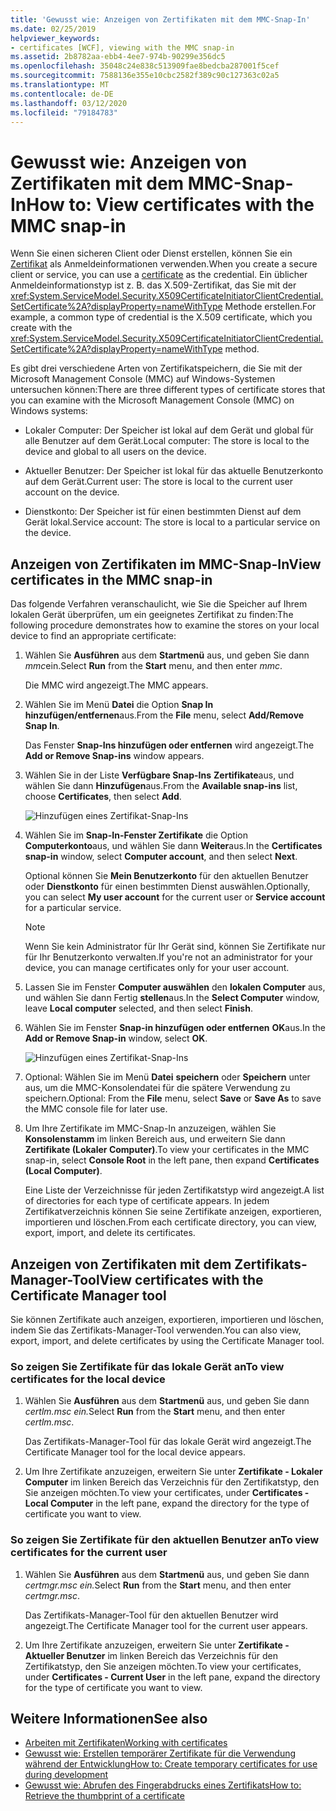 ```yaml
---
title: 'Gewusst wie: Anzeigen von Zertifikaten mit dem MMC-Snap-In'
ms.date: 02/25/2019
helpviewer_keywords:
- certificates [WCF], viewing with the MMC snap-in
ms.assetid: 2b8782aa-ebb4-4ee7-974b-90299e356dc5
ms.openlocfilehash: 35048c24e838c513909fae8bedcba287001f5cef
ms.sourcegitcommit: 7588136e355e10cbc2582f389c90c127363c02a5
ms.translationtype: MT
ms.contentlocale: de-DE
ms.lasthandoff: 03/12/2020
ms.locfileid: "79184783"
---
```

# <a name="how-to-view-certificates-with-the-mmc-snap-in"></a><span data-ttu-id="dfcac-102">Gewusst wie: Anzeigen von Zertifikaten mit dem MMC-Snap-In</span><span class="sxs-lookup"><span data-stu-id="dfcac-102">How to: View certificates with the MMC snap-in</span></span>
<span data-ttu-id="dfcac-103">Wenn Sie einen sicheren Client oder Dienst erstellen, können Sie ein [Zertifikat](working-with-certificates.md) als Anmeldeinformationen verwenden.</span><span class="sxs-lookup"><span data-stu-id="dfcac-103">When you create a secure client or service, you can use a [certificate](working-with-certificates.md) as the credential.</span></span> <span data-ttu-id="dfcac-104">Ein üblicher Anmeldeinformationstyp ist z. B. das X.509-Zertifikat, das Sie mit der <xref:System.ServiceModel.Security.X509CertificateInitiatorClientCredential.SetCertificate%2A?displayProperty=nameWithType> Methode erstellen.</span><span class="sxs-lookup"><span data-stu-id="dfcac-104">For example, a common type of credential is the X.509 certificate, which you create with the <xref:System.ServiceModel.Security.X509CertificateInitiatorClientCredential.SetCertificate%2A?displayProperty=nameWithType> method.</span></span>

<span data-ttu-id="dfcac-105">Es gibt drei verschiedene Arten von Zertifikatspeichern, die Sie mit der Microsoft Management Console (MMC) auf Windows-Systemen untersuchen können:</span><span class="sxs-lookup"><span data-stu-id="dfcac-105">There are three different types of certificate stores that you can examine with the Microsoft Management Console (MMC) on Windows systems:</span></span>

- <span data-ttu-id="dfcac-106">Lokaler Computer: Der Speicher ist lokal auf dem Gerät und global für alle Benutzer auf dem Gerät.</span><span class="sxs-lookup"><span data-stu-id="dfcac-106">Local computer: The store is local to the device and global to all users on the device.</span></span>

- <span data-ttu-id="dfcac-107">Aktueller Benutzer: Der Speicher ist lokal für das aktuelle Benutzerkonto auf dem Gerät.</span><span class="sxs-lookup"><span data-stu-id="dfcac-107">Current user: The store is local to the current user account on the device.</span></span>

- <span data-ttu-id="dfcac-108">Dienstkonto: Der Speicher ist für einen bestimmten Dienst auf dem Gerät lokal.</span><span class="sxs-lookup"><span data-stu-id="dfcac-108">Service account: The store is local to a particular service on the device.</span></span>

## <a name="view-certificates-in-the-mmc-snap-in"></a><span data-ttu-id="dfcac-109">Anzeigen von Zertifikaten im MMC-Snap-In</span><span class="sxs-lookup"><span data-stu-id="dfcac-109">View certificates in the MMC snap-in</span></span>

<span data-ttu-id="dfcac-110">Das folgende Verfahren veranschaulicht, wie Sie die Speicher auf Ihrem lokalen Gerät überprüfen, um ein geeignetes Zertifikat zu finden:</span><span class="sxs-lookup"><span data-stu-id="dfcac-110">The following procedure demonstrates how to examine the stores on your local device to find an appropriate certificate:</span></span>
  
1. <span data-ttu-id="dfcac-111">Wählen Sie **Ausführen** aus dem **Startmenü** aus, und geben Sie dann *mmc*ein.</span><span class="sxs-lookup"><span data-stu-id="dfcac-111">Select **Run** from the **Start** menu, and then enter *mmc*.</span></span>

    <span data-ttu-id="dfcac-112">Die MMC wird angezeigt.</span><span class="sxs-lookup"><span data-stu-id="dfcac-112">The MMC appears.</span></span>
  
2. <span data-ttu-id="dfcac-113">Wählen Sie im Menü **Datei** die Option **Snap In hinzufügen/entfernen**aus.</span><span class="sxs-lookup"><span data-stu-id="dfcac-113">From the **File** menu, select **Add/Remove Snap In**.</span></span>

    <span data-ttu-id="dfcac-114">Das Fenster **Snap-Ins hinzufügen oder entfernen** wird angezeigt.</span><span class="sxs-lookup"><span data-stu-id="dfcac-114">The **Add or Remove Snap-ins** window appears.</span></span>
  
3. <span data-ttu-id="dfcac-115">Wählen Sie in der Liste **Verfügbare Snap-Ins** **Zertifikate**aus, und wählen Sie dann **Hinzufügen**aus.</span><span class="sxs-lookup"><span data-stu-id="dfcac-115">From the **Available snap-ins** list, choose **Certificates**, then select **Add**.</span></span>  

    ![Hinzufügen eines Zertifikat-Snap-Ins](./media/mmc-add-certificate-snap-in.png)
  
4. <span data-ttu-id="dfcac-117">Wählen Sie im **Snap-In-Fenster Zertifikate** die Option **Computerkonto**aus, und wählen Sie dann **Weiter**aus.</span><span class="sxs-lookup"><span data-stu-id="dfcac-117">In the **Certificates snap-in** window, select **Computer account**, and then select **Next**.</span></span>
  
    <span data-ttu-id="dfcac-118">Optional können Sie **Mein Benutzerkonto** für den aktuellen Benutzer oder **Dienstkonto** für einen bestimmten Dienst auswählen.</span><span class="sxs-lookup"><span data-stu-id="dfcac-118">Optionally, you can select **My user account** for the current user or **Service account** for a particular service.</span></span>

    > [!NOTE]
    > <span data-ttu-id="dfcac-119">Wenn Sie kein Administrator für Ihr Gerät sind, können Sie Zertifikate nur für Ihr Benutzerkonto verwalten.</span><span class="sxs-lookup"><span data-stu-id="dfcac-119">If you're not an administrator for your device, you can manage certificates only for your user account.</span></span>
  
5. <span data-ttu-id="dfcac-120">Lassen Sie im Fenster **Computer auswählen** den **lokalen Computer** aus, und wählen Sie dann Fertig **stellen**aus.</span><span class="sxs-lookup"><span data-stu-id="dfcac-120">In the **Select Computer** window, leave **Local computer** selected, and then select **Finish**.</span></span>  
  
6. <span data-ttu-id="dfcac-121">Wählen Sie im Fenster **Snap-in hinzufügen oder entfernen** **OK**aus.</span><span class="sxs-lookup"><span data-stu-id="dfcac-121">In the **Add or Remove Snap-in** window, select **OK**.</span></span>  
  
    ![Hinzufügen eines Zertifikat-Snap-Ins](./media/mmc-certificate-snap-in-selected.png)

7. <span data-ttu-id="dfcac-123">Optional: Wählen Sie im Menü **Datei** **speichern** oder **Speichern** unter aus, um die MMC-Konsolendatei für die spätere Verwendung zu speichern.</span><span class="sxs-lookup"><span data-stu-id="dfcac-123">Optional: From the **File** menu, select **Save** or **Save As** to save the MMC console file for later use.</span></span>  

8. <span data-ttu-id="dfcac-124">Um Ihre Zertifikate im MMC-Snap-In anzuzeigen, wählen Sie **Konsolenstamm** im linken Bereich aus, und erweitern Sie dann **Zertifikate (Lokaler Computer)**.</span><span class="sxs-lookup"><span data-stu-id="dfcac-124">To view your certificates in the MMC snap-in, select **Console Root** in the left pane, then expand **Certificates (Local Computer)**.</span></span>

    <span data-ttu-id="dfcac-125">Eine Liste der Verzeichnisse für jeden Zertifikatstyp wird angezeigt.</span><span class="sxs-lookup"><span data-stu-id="dfcac-125">A list of directories for each type of certificate appears.</span></span> <span data-ttu-id="dfcac-126">In jedem Zertifikatverzeichnis können Sie seine Zertifikate anzeigen, exportieren, importieren und löschen.</span><span class="sxs-lookup"><span data-stu-id="dfcac-126">From each certificate directory, you can view, export, import, and delete its certificates.</span></span>

## <a name="view-certificates-with-the-certificate-manager-tool"></a><span data-ttu-id="dfcac-127">Anzeigen von Zertifikaten mit dem Zertifikats-Manager-Tool</span><span class="sxs-lookup"><span data-stu-id="dfcac-127">View certificates with the Certificate Manager tool</span></span>

<span data-ttu-id="dfcac-128">Sie können Zertifikate auch anzeigen, exportieren, importieren und löschen, indem Sie das Zertifikats-Manager-Tool verwenden.</span><span class="sxs-lookup"><span data-stu-id="dfcac-128">You can also view, export, import, and delete certificates by using the Certificate Manager tool.</span></span>

### <a name="to-view-certificates-for-the-local-device"></a><span data-ttu-id="dfcac-129">So zeigen Sie Zertifikate für das lokale Gerät an</span><span class="sxs-lookup"><span data-stu-id="dfcac-129">To view certificates for the local device</span></span>

1. <span data-ttu-id="dfcac-130">Wählen Sie **Ausführen** aus dem **Startmenü** aus, und geben Sie dann *certlm.msc ein.*</span><span class="sxs-lookup"><span data-stu-id="dfcac-130">Select **Run** from the **Start** menu, and then enter *certlm.msc*.</span></span>

    <span data-ttu-id="dfcac-131">Das Zertifikats-Manager-Tool für das lokale Gerät wird angezeigt.</span><span class="sxs-lookup"><span data-stu-id="dfcac-131">The Certificate Manager tool for the local device appears.</span></span>
  
2. <span data-ttu-id="dfcac-132">Um Ihre Zertifikate anzuzeigen, erweitern Sie unter **Zertifikate - Lokaler Computer** im linken Bereich das Verzeichnis für den Zertifikatstyp, den Sie anzeigen möchten.</span><span class="sxs-lookup"><span data-stu-id="dfcac-132">To view your certificates, under **Certificates - Local Computer** in the left pane, expand the directory for the type of certificate you want to view.</span></span>

### <a name="to-view-certificates-for-the-current-user"></a><span data-ttu-id="dfcac-133">So zeigen Sie Zertifikate für den aktuellen Benutzer an</span><span class="sxs-lookup"><span data-stu-id="dfcac-133">To view certificates for the current user</span></span>

1. <span data-ttu-id="dfcac-134">Wählen Sie **Ausführen** aus dem **Startmenü** aus, und geben Sie dann *certmgr.msc ein.*</span><span class="sxs-lookup"><span data-stu-id="dfcac-134">Select **Run** from the **Start** menu, and then enter *certmgr.msc*.</span></span>

    <span data-ttu-id="dfcac-135">Das Zertifikats-Manager-Tool für den aktuellen Benutzer wird angezeigt.</span><span class="sxs-lookup"><span data-stu-id="dfcac-135">The Certificate Manager tool for the current user appears.</span></span>
  
2. <span data-ttu-id="dfcac-136">Um Ihre Zertifikate anzuzeigen, erweitern Sie unter **Zertifikate - Aktueller Benutzer** im linken Bereich das Verzeichnis für den Zertifikatstyp, den Sie anzeigen möchten.</span><span class="sxs-lookup"><span data-stu-id="dfcac-136">To view your certificates, under **Certificates - Current User** in the left pane, expand the directory for the type of certificate you want to view.</span></span>

## <a name="see-also"></a><span data-ttu-id="dfcac-137">Weitere Informationen</span><span class="sxs-lookup"><span data-stu-id="dfcac-137">See also</span></span>

- [<span data-ttu-id="dfcac-138">Arbeiten mit Zertifikaten</span><span class="sxs-lookup"><span data-stu-id="dfcac-138">Working with certificates</span></span>](working-with-certificates.md)
- [<span data-ttu-id="dfcac-139">Gewusst wie: Erstellen temporärer Zertifikate für die Verwendung während der Entwicklung</span><span class="sxs-lookup"><span data-stu-id="dfcac-139">How to: Create temporary certificates for use during development</span></span>](how-to-create-temporary-certificates-for-use-during-development.md)
- [<span data-ttu-id="dfcac-140">Gewusst wie: Abrufen des Fingerabdrucks eines Zertifikats</span><span class="sxs-lookup"><span data-stu-id="dfcac-140">How to: Retrieve the thumbprint of a certificate</span></span>](how-to-retrieve-the-thumbprint-of-a-certificate.md)
